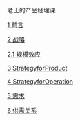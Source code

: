 老王的产品经理课

[1 前言](./01.前言.md)

[2 战略](./02.0.战略.md)

[2.1 规模效应](./02.1.规模效应.md)

[3 StrategyforProduct](./03.StrategyforProduct.md)

[4 StrategyforOperation](./04.StrategyforOperation.md)

[5 需求](./05.需求(Needs).md)

[6 供需关系](./06.供需关系.md)




